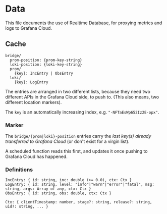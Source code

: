 # Data

This file documents the use of Realtime Database, for proxying metrics and logs to Grafana Cloud.


## Cache

```
bridge/
  prom-position: {prom-key-string}
  loki-position: {loki-key-string}
  prom/
    {key}: IncEntry | ObsEntry
  loki/
    {key}: LogEntry
```  

The entries are arranged in two different lists, because they need two different APIs in the Grafana Cloud side, to push to. (This also means, two different location markers).

The `key` is an automatically increasing index, e.g. `"-NFTaEsWp652Iz2E-opx"`.


### Marker

The `bridge/{prom|loki}-position` entries carry the *last key(s) already transferred to Grafana Cloud* (or don't exist for a virgin list).

A scheduled function reads this first, and updates it once pushing to Grafana Cloud has happened.


### Definitions

```
IncEntry: { id: string, inc: double (>= 0.0), ctx: Ctx }
LogEntry: { id: string, level: "info"|"warn"|"error"|"fatal", msg: string, args: Array of any, ctx: Ctx }
ObsEntry: { id: string, obs: double, ctx: Ctx }

Ctx: { clientTimestamp: number, stage?: string, release?: string, uid?: string, ... }
```

